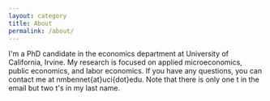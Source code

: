 ```yaml
---
layout: category
title: About
permalink: /about/
---
```


I'm a PhD candidate in the economics department at University of California, Irvine. My research is focused on applied microeconomics, public economics, and labor economics. If you have any questions, you can contact me at nmbennet{at}uci{dot}edu. Note that there is only one t in the email but two t's in my last name.
